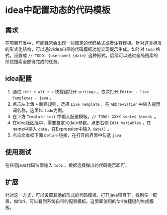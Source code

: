 # idea中配置动态的代码模板

## 需求

在项目开发中，可能经常会出现一些固定的代码格式或者注释模板。针对这类标准的形式化结构，可以通过idea自带的代码模板功能实现提示生成。如针对 `todo` 格式，设置成 `// TODO: {username} {date} `这种形式，后续可以通过全局搜索的形式搜索全部待完成的任务。

## idea配置

1. 通过 `ctrl + alt + s` 快捷键打开 `settings` ，依次打开 `Editer - live Templates - java` 。
2. 点击左上角 `+` 新建规则，选择 `Live Template` ，在 `Abbreviation` 中输入提示词名称，这里以 `todo`为例。
3. 在下方 `Template text` 中输入配置模板。`// TODO: XXXX $date$ $todo$ `。
4. 在idea社区版中，需要自定义date参数。点击右侧 `Edit Variables` ，在name中输入 `date`，在Expression中输入 `date()` 。
5. 点击文本框下面 `Define` 链接，在打开的界面中勾选 `java`

## 使用测试

在任意java代码位置输入 `todo` ，根据选择弹出的代码提示即可。


## 扩展

针对这一方式，可以设置其他的形式的代码模板。打开java项目下，找到任一配置，如fori，可以看到系统自带的配置模板。这里即使用的fori快捷键的生成模板。
